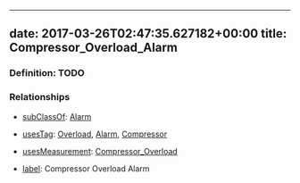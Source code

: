 
---
date: 2017-03-26T02:47:35.627182+00:00
title: Compressor_Overload_Alarm
---
### Definition: TODO

### Relationships

* [subClassOf](http://www.w3.org/2000/01/rdf-schema#subClassOf): [Alarm](https://brickschema.org/schema/1.0/Brick#Alarm)

* [usesTag](https://brickschema.org/schema/1.0/BrickFrame#usesTag): [Overload](https://brickschema.org/schema/1.0/BrickTag#Overload), [Alarm](https://brickschema.org/schema/1.0/BrickTag#Alarm), [Compressor](https://brickschema.org/schema/1.0/BrickTag#Compressor)

* [usesMeasurement](https://brickschema.org/schema/1.0/BrickFrame#usesMeasurement): [Compressor_Overload](https://brickschema.org/schema/1.0/Brick#Compressor_Overload)

* [label](http://www.w3.org/2000/01/rdf-schema#label): Compressor Overload Alarm
